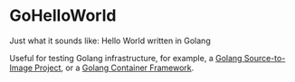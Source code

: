 GoHelloWorld
============

Just what it sounds like:  Hello World written in Golang

Useful for testing Golang infrastructure, for example, a [Golang Source-to-Image Project](https://github.com/clcollins/golang-s2i), or a [Golang Container Framework](https://github.com/clcollins/goContainerFramework).
